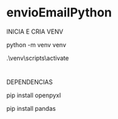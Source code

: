 # envioEmailPython

INICIA E CRIA VENV

python -m venv venv

.\venv\scripts\activate
#
#
#
#
#
DEPENDENCIAS

pip install openpyxl

pip install pandas

